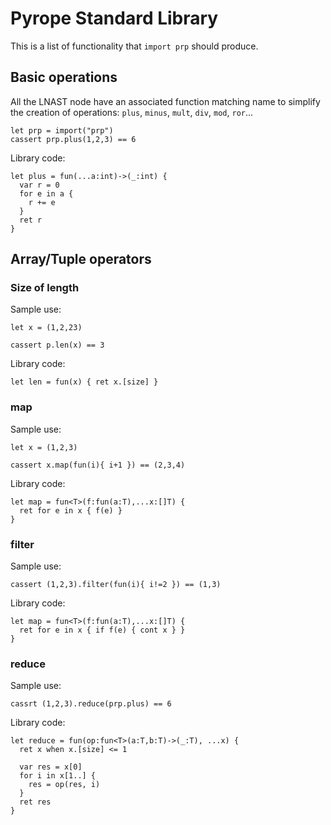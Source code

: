 # Pyrope Standard Library

This is a list of functionality that `import prp` should produce.

## Basic operations

All the LNAST node have an associated function matching name to simplify the
creation of operations: `plus`, `minus`, `mult`, `div`, `mod`, `ror`... 

```
let prp = import("prp")
cassert prp.plus(1,2,3) == 6
```

Library code:
```
let plus = fun(...a:int)->(_:int) {
  var r = 0
  for e in a {
    r += e
  }
  ret r
}
```

## Array/Tuple operators

### Size of length

Sample use:
```
let x = (1,2,23)

cassert p.len(x) == 3
```

Library code:
```
let len = fun(x) { ret x.[size] }
```

### map

Sample use:

```
let x = (1,2,3)

cassert x.map(fun(i){ i+1 }) == (2,3,4)
```

Library code:
```
let map = fun<T>(f:fun(a:T),...x:[]T) {
  ret for e in x { f(e) }
}
```

### filter

Sample use:

```
cassert (1,2,3).filter(fun(i){ i!=2 }) == (1,3)
```

Library code:

```
let map = fun<T>(f:fun(a:T),...x:[]T) {
  ret for e in x { if f(e) { cont x } }
}
```

### reduce

Sample use:

```
cassrt (1,2,3).reduce(prp.plus) == 6
```

Library code:

```
let reduce = fun(op:fun<T>(a:T,b:T)->(_:T), ...x) {
  ret x when x.[size] <= 1

  var res = x[0]
  for i in x[1..] {
    res = op(res, i)
  }
  ret res
}
```

